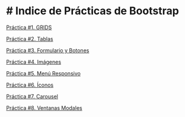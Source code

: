 <h1># Indice de Prácticas de Bootstrap</h1>

<p><a href="https://jose0935.github.io/WEB/Practica%20Bootstrap.html">Práctica #1. GRIDS</a>

<p><a href="https://jose0935.github.io/WEB/PracticaBootstrap2">Práctica #2. Tablas</a>

<p><a href="https://jose0935.github.io/WEB/PracticaBootstrap3">Práctica #3. Formulario y Botones</a>

<p><a href="https://jose0935.github.io/WEB/PracticaBootstrap4">Práctica #4. Imágenes</a>

<p><a href="https://jose0935.github.io/WEB/PracticaBootstrap5">Práctica #5. Menú Responsivo</a>

<p><a href="https://jose0935.github.io/WEB/PracticaBootstrap6">Práctica #6. Íconos</a>

<p><a href="https://jose0935.github.io/WEB/PracticaBootstrap7">Práctica #7. Carousel</a>

<p><a href="https://jose0935.github.io/WEB/PracticaBootstrap8">Práctica #8. Ventanas Modales</a>
